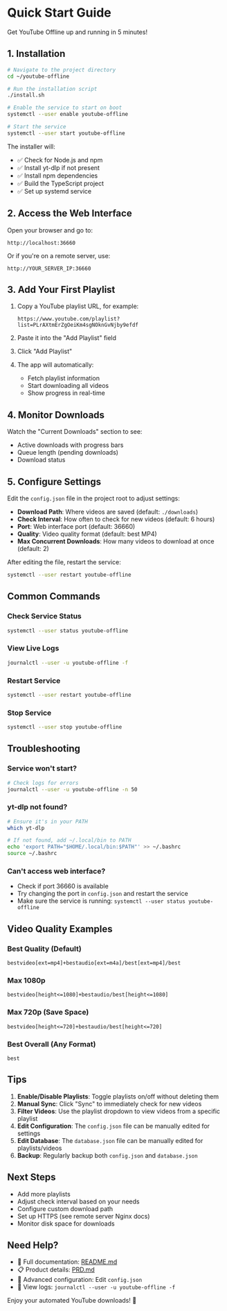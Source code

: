 # Quick Start Guide

Get YouTube Offline up and running in 5 minutes!

## 1. Installation

```bash
# Navigate to the project directory
cd ~/youtube-offline

# Run the installation script
./install.sh

# Enable the service to start on boot
systemctl --user enable youtube-offline

# Start the service
systemctl --user start youtube-offline
```

The installer will:

- ✅ Check for Node.js and npm
- ✅ Install yt-dlp if not present
- ✅ Install npm dependencies
- ✅ Build the TypeScript project
- ✅ Set up systemd service

## 2. Access the Web Interface

Open your browser and go to:

```
http://localhost:36660
```

Or if you're on a remote server, use:

```
http://YOUR_SERVER_IP:36660
```

## 3. Add Your First Playlist

1. Copy a YouTube playlist URL, for example:

   ```
   https://www.youtube.com/playlist?list=PLrAXtmErZgOeiKm4sgNOknGvNjby9efdf
   ```

2. Paste it into the "Add Playlist" field

3. Click "Add Playlist"

4. The app will automatically:
   - Fetch playlist information
   - Start downloading all videos
   - Show progress in real-time

## 4. Monitor Downloads

Watch the "Current Downloads" section to see:

- Active downloads with progress bars
- Queue length (pending downloads)
- Download status

## 5. Configure Settings

Edit the `config.json` file in the project root to adjust settings:

- **Download Path**: Where videos are saved (default: `./downloads`)
- **Check Interval**: How often to check for new videos (default: 6 hours)
- **Port**: Web interface port (default: 36660)
- **Quality**: Video quality format (default: best MP4)
- **Max Concurrent Downloads**: How many videos to download at once (default: 2)

After editing the file, restart the service:

```bash
systemctl --user restart youtube-offline
```

## Common Commands

### Check Service Status

```bash
systemctl --user status youtube-offline
```

### View Live Logs

```bash
journalctl --user -u youtube-offline -f
```

### Restart Service

```bash
systemctl --user restart youtube-offline
```

### Stop Service

```bash
systemctl --user stop youtube-offline
```

## Troubleshooting

### Service won't start?

```bash
# Check logs for errors
journalctl --user -u youtube-offline -n 50
```

### yt-dlp not found?

```bash
# Ensure it's in your PATH
which yt-dlp

# If not found, add ~/.local/bin to PATH
echo 'export PATH="$HOME/.local/bin:$PATH"' >> ~/.bashrc
source ~/.bashrc
```

### Can't access web interface?

- Check if port 36660 is available
- Try changing the port in `config.json` and restart the service
- Make sure the service is running: `systemctl --user status youtube-offline`

## Video Quality Examples

### Best Quality (Default)

```
bestvideo[ext=mp4]+bestaudio[ext=m4a]/best[ext=mp4]/best
```

### Max 1080p

```
bestvideo[height<=1080]+bestaudio/best[height<=1080]
```

### Max 720p (Save Space)

```
bestvideo[height<=720]+bestaudio/best[height<=720]
```

### Best Overall (Any Format)

```
best
```

## Tips

1. **Enable/Disable Playlists**: Toggle playlists on/off without deleting them
2. **Manual Sync**: Click "Sync" to immediately check for new videos
3. **Filter Videos**: Use the playlist dropdown to view videos from a specific playlist
4. **Edit Configuration**: The `config.json` file can be manually edited for settings
5. **Edit Database**: The `database.json` file can be manually edited for playlists/videos
6. **Backup**: Regularly backup both `config.json` and `database.json`

## Next Steps

- Add more playlists
- Adjust check interval based on your needs
- Configure custom download path
- Set up HTTPS (see remote server Nginx docs)
- Monitor disk space for downloads

## Need Help?

- 📖 Full documentation: [README.md](README.md)
- 📋 Product details: [PRD.md](PRD.md)
- 🔧 Advanced configuration: Edit `config.json`
- 📝 View logs: `journalctl --user -u youtube-offline -f`

Enjoy your automated YouTube downloads! 🎉
